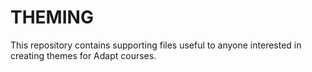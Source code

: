 # THEMING

This repository contains supporting files useful to anyone interested in creating themes for Adapt courses.
